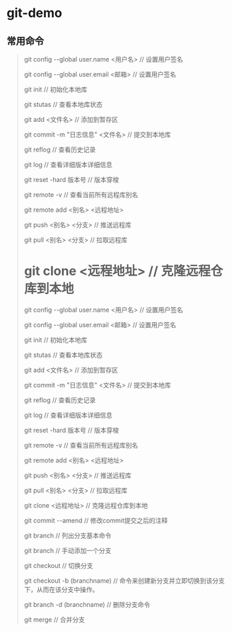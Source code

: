 # git-demo

## 常用命令
> git config --global user.name  <用户名> // 设置用户签名
>
> git config --global user.email  <邮箱>	// 设置用户签名
>
> git init	 // 初始化本地库
>
> git stutas	// 查看本地库状态
>
> git add <文件名> // 添加到暂存区
>
> git commit -m "日志信息" <文件名>	 // 提交到本地库
>
> git reflog	// 查看历史记录
>
> git log	 // 查看详细版本详细信息
>
> git reset -hard 版本号	 // 版本穿梭
>
> git remote -v 	 // 查看当前所有远程库别名
>
> git remote add <别名> <远程地址>
>
> git push <别名> <分支>	// 推送远程库
>
> git pull <别名> <分支>	 // 拉取远程库
>
> git clone <远程地址>	// 克隆远程仓库到本地
> =======
>
> git config --global user.name  <用户名> // 设置用户签名  
>
> git config --global user.email  <邮箱> // 设置用户签名
>
> git init // 初始化本地库
>
> git stutas // 查看本地库状态
>
> git add <文件名> // 添加到暂存区
>
> git commit -m "日志信息" <文件名> // 提交到本地库
>
> git reflog // 查看历史记录
>
> git log // 查看详细版本详细信息
>
> git reset -hard 版本号 // 版本穿梭
>
> git remote -v // 查看当前所有远程库别名
>
> git remote add <别名> <远程地址>
>
> git push <别名> <分支> // 推送远程库
>
> git pull <别名> <分支> // 拉取远程库
>
> git clone <远程地址> // 克隆远程仓库到本地  
> 
> git commit --amend // 修改commit提交之后的注释  
> 
> git branch // 列出分支基本命令  
> 
> git branch  <branchname> // 手动添加一个分支  
>
> git checkout // 切换分支  
> 
>  git checkout -b (branchname)  // 命令来创建新分支并立即切换到该分支下，从而在该分支中操作。  
>  
> git branch -d (branchname) // 删除分支命令  
> 
> git merge // 合并分支  